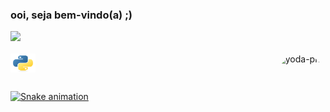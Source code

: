 ### ooi, seja bem-vindo(a) ;)

<div>
  <a href="https://github.com/mynlena">
  <img height="160em" src="https://github-readme-stats.vercel.app/api?username=mynlena&show_icons=true&theme=dracula&include_all_commits=true&count_private=true"/>
  
<div style="display: inline_block"><br>
  <img align="center" alt="Rafa-Python" height="30" width="40" src="https://raw.githubusercontent.com/devicons/devicon/master/icons/python/python-original.svg">
  <img align="right" alt="yoda-png" height="130" style="border-radius:50px;"
 src="https://user-images.githubusercontent.com/99697539/155375909-53c86e84-045e-49a1-92b1-a417800afd74.png">
  </div>
  
  ##
  
 
    
 ![Snake animation](https://github.com/mynlena/mynlena/blob/output/github-contribution-grid-snake.svg)
